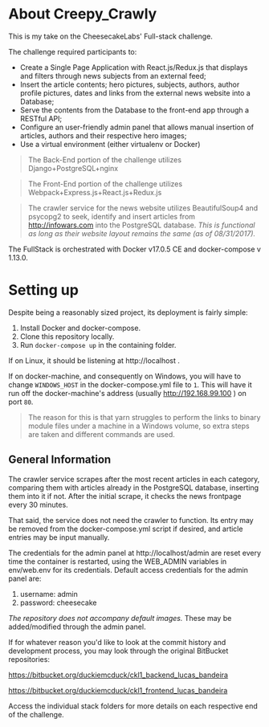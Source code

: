 # About Creepy_Crawly #

This is my take on the CheesecakeLabs' Full-stack challenge.

The challenge required participants to:
 * Create a Single Page Application with React.js/Redux.js that displays and filters through news subjects from an external feed; 
 * Insert the article contents; hero pictures, subjects, authors, author profile pictures, dates and links from the external news website into a Database;
 * Serve the contents from the Database to the front-end app through a RESTful API; 
 * Configure an user-friendly admin panel that allows manual insertion of articles, authors and their respective hero images;
 * Use a virtual environment (either virtualenv or Docker)

> The Back-End portion of the challenge utilizes Django+PostgreSQL+nginx 

> The Front-End portion of the challenge utilizes Webpack+Express.js+React.js+Redux.js 

> The crawler service for the news website utilizes BeautifulSoup4 and psycopg2 to seek, identify and insert articles from http://infowars.com into the PostgreSQL database. _This is functional as long as their website layout remains the same (as of 08/31/2017)._

The FullStack is orchestrated with Docker v17.0.5 CE and docker-compose v 1.13.0.


# Setting up

Despite being a reasonably sized project, its deployment is fairly simple:

1. Install Docker and docker-compose.
2. Clone this repository locally.
3. Run `docker-compose up` in the containing folder.

If on Linux, it should be listening at http://localhost . 

If on docker-machine, and consequently on Windows, you will have to change `WINDOWS_HOST` in the docker-compose.yml file to `1`. This will have it run off the docker-machine's address (usually http://192.168.99.100 ) on port `80`.

>The reason for this is that yarn struggles to perform the links to binary module files under a machine in a Windows volume, so extra steps are taken and different commands are used.

## General Information 

The crawler service scrapes after the most recent articles in each category, comparing them with articles already in the PostgreSQL database, inserting them into it if not. After the initial scrape, it checks the news frontpage every 30 minutes.

That said, the service does not need the crawler to function. Its entry may be removed from the docker-compose.yml script if desired, and article entries may be input manually.

The credentials for the admin panel at http://localhost/admin are reset every time the container is restarted, using the WEB_ADMIN variables in env/web.env for its credentials.
Default access credentials for the admin panel are:

1. username: admin
2. password: cheesecake

*The repository does not accompany default images.* These may be added/modified through the admin panel.

If for whatever reason you'd like to look at the commit history and development process, you may look through the original BitBucket repositories:

https://bitbucket.org/duckiemcduck/ckl1_backend_lucas_bandeira

https://bitbucket.org/duckiemcduck/ckl1_frontend_lucas_bandeira

Access the individual stack folders for more details on each respective end of the challenge.
